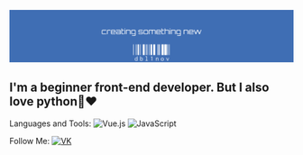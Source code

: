 ![Header](https://github.com/dbl1nov/telegrambotshop/blob/main/headerlogo.jpeg)

## I'm a beginner front-end developer. But I also love python🐍❤️

Languages and Tools:
![Vue.js](https://img.shields.io/badge/Vue.js-31d100??style=flat&logo=appveyorVue.js) 
![JavaScript](https://img.shields.io/badge/JavaScript-31d100??color=yellow?style=flat&logo=appveyorJavaScript)

Follow Me: [![VK](https://img.shields.io/badge/Vk-31d100?color=blue)](https://vk.com/frontender1)
